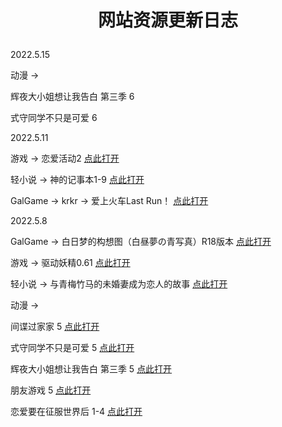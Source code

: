 # <p align="center">网站资源更新日志</p>

2022.5.15

动漫 → 

辉夜大小姐想让我告白 第三季 6

式守同学不只是可爱 6



2022.5.11

游戏 → 恋爱活动2 [点此打开](https://pan.jlbx.xyz/%E6%B8%B8%E6%88%8F/%E6%81%8B%E7%88%B1%E6%B4%BB%E5%8A%A82)

轻小说 → 神的记事本1-9 [点此打开](https://pan.jlbx.xyz/%E8%BD%BB%E5%B0%8F%E8%AF%B4&%E6%BC%AB%E7%94%BB/%E8%BD%BB%E5%B0%8F%E8%AF%B4/%E7%A5%9E%E7%9A%84%E8%AE%B0%E4%BA%8B%E6%9C%AC)

GalGame → krkr → 爱上火车Last Run！ [点此打开](https://pan.jlbx.xyz/GalGame/krkr/%E7%88%B1%E4%B8%8A%E7%81%AB%E8%BD%A6-Last%20Run!!-.rar)

2022.5.8

GalGame → 白日梦的构想图（白昼夢の青写真）R18版本 [点此打开](https://pan.jlbx.xyz/GalGame/PC/%E7%99%BD%E6%98%BC%E5%A4%A2%E3%81%AE%E9%9D%92%E5%86%99%E7%9C%9F.zip)

游戏 → 驱动妖精0.61 [点此打开](https://pan.jlbx.xyz/%E6%B8%B8%E6%88%8F/%E9%A9%B1%E5%8A%A8%E5%A6%96%E7%B2%BE0.6.1.zip)

轻小说 → 与青梅竹马的未婚妻成为恋人的故事 [点此打开](https://pan.jlbx.xyz/%E8%BD%BB%E5%B0%8F%E8%AF%B4&%E6%BC%AB%E7%94%BB/%E8%BD%BB%E5%B0%8F%E8%AF%B4/%E4%B8%8E%E9%9D%92%E6%A2%85%E7%AB%B9%E9%A9%AC%E7%9A%84%E6%9C%AA%E5%A9%9A%E5%A6%BB%E6%88%90%E4%B8%BA%E6%81%8B%E4%BA%BA%E7%9A%84%E6%95%85%E4%BA%8B/%E4%B8%8E%E9%9D%92%E6%A2%85%E7%AB%B9%E9%A9%AC%E7%9A%84%E6%9C%AA%E5%A9%9A%E5%A6%BB%E6%88%90%E4%B8%BA%E6%81%8B%E4%BA%BA%E7%9A%84%E6%95%85%E4%BA%8B%201.epub)

动漫 → 

间谍过家家 5 [点此打开](https://pan.jlbx.xyz/%E5%8A%A8%E6%BC%AB/%E9%97%B4%E8%B0%8D%E8%BF%87%E5%AE%B6%E5%AE%B6%EF%BC%88%E6%B5%81%E5%AA%92%E4%BD%93%EF%BC%89/[Lilith-Raws]%20SPYxFAMILY%20-%2005%20[Baha][WEB-DL][1080p][AVC%20AAC][CHT][MP4].mp4)

式守同学不只是可爱 5 [点此打开](https://pan.jlbx.xyz/%E5%8A%A8%E6%BC%AB/%E5%BC%8F%E5%AE%88%E5%90%8C%E5%AD%A6%E4%B8%8D%E5%8F%AA%E6%98%AF%E5%8F%AF%E7%88%B1%EF%BC%88%E6%B5%81%E5%AA%92%E4%BD%93%EF%BC%89/[Lilith-Raws]%20Kawaii%20dake%20ja%20Nai%20Shikimori-san%20-%2005%20[Baha][WEB-DL][1080p][AVC%20AAC][CHT][MP4].mp4)

辉夜大小姐想让我告白 第三季 5 [点此打开](https://pan.jlbx.xyz/%E5%8A%A8%E6%BC%AB/%E8%BE%89%E5%A4%9C%E5%A4%A7%E5%B0%8F%E5%A7%90%E6%83%B3%E8%AE%A9%E6%88%91%E5%91%8A%E7%99%BD%EF%BC%88%E6%B5%81%E5%AA%92%E4%BD%93%EF%BC%89/%E7%AC%AC%E4%B8%89%E5%AD%A3/[Lilith-Raws]%20Kaguya-sama%20wa%20Kokurasetai%20S03%20-%2005%20[Baha][WEB-DL][1080p][AVC%20AAC][CHT][MP4].mp4)

朋友游戏 5 [点此打开](https://pan.jlbx.xyz/%E5%8A%A8%E6%BC%AB/%E6%9C%8B%E5%8F%8B%E6%B8%B8%E6%88%8F%EF%BC%88%E6%B5%81%E5%AA%92%E4%BD%93%EF%BC%89/[LPSub]Tomodachi%20Game[05][AVC%20AAC][1080p][CHS].mp4)

恋爱要在征服世界后 1-4 [点此打开](https://pan.jlbx.xyz/%E5%8A%A8%E6%BC%AB/%E6%81%8B%E7%88%B1%E8%A6%81%E5%9C%A8%E5%BE%81%E6%9C%8D%E4%B8%96%E7%95%8C%E5%90%8E%EF%BC%88%E6%B5%81%E5%AA%92%E4%BD%93%EF%BC%89)

